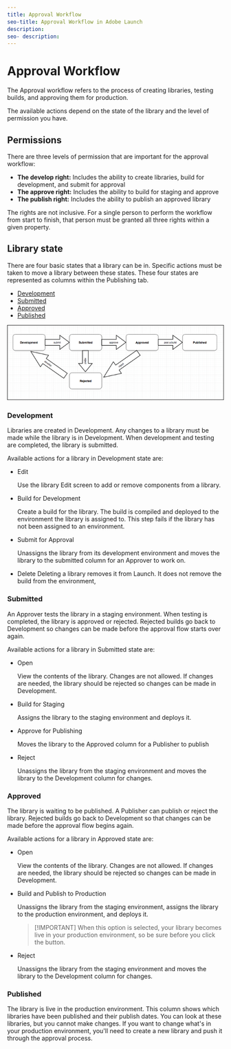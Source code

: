 ```yaml
---
title: Approval Workflow
seo-title: Approval Workflow in Adobe Launch
description: 
seo- description: 
---
```


# Approval Workflow

The Approval workflow refers to the process of creating libraries, testing builds, and approving them for production.

The available actions depend on the state of the library and the level of permission you have.

## Permissions

There are three levels of permission that are important for the approval workflow:

* **The develop right:** Includes the ability to create libraries, build for development, and submit for approval
* **The approve right:** Includes the ability to build for staging and approve
* **The publish right:** Includes the ability to publish an approved library

The rights are not inclusive. For a single person to perform the workflow from start to finish, that person must be granted all three rights within a given property.

## Library state

There are four basic states that a library can be in. Specific actions must be taken to move a library between these states. These four states are represented as columns within the Publishing tab.

* [Development](approval-workflow.md#development)
* [Submitted](approval-workflow.md#submitted)
* [Approved](approval-workflow.md#approved)
* [Published](approval-workflow.md#published)

![](/help/assets/library-state.png)

### Development

Libraries are created in Development. Any changes to a library must be made while the library is in Development. When development and testing are completed, the library is submitted.

Available actions for a library in Development state are:

* Edit

  Use the library Edit screen to add or remove components from a library.

* Build for Development

  Create a build for the library. The build is compiled and deployed to the environment the library is assigned to. This step fails if the library has not been assigned to an environment.

* Submit for Approval

  Unassigns the library from its development environment and moves the library to the submitted column for an Approver to work on.

* Delete Deleting a library removes it from Launch. It does not remove the build from the environment,

### Submitted

An Approver tests the library in a staging environment. When testing is completed, the library is approved or rejected. Rejected builds go back to Development so changes can be made before the approval flow starts over again.

Available actions for a library in Submitted state are:

* Open

  View the contents of the library. Changes are not allowed. If changes are needed, the library should be rejected so changes can be made in Development.

* Build for Staging

  Assigns the library to the staging environment and deploys it.

* Approve for Publishing

  Moves the library to the Approved column for a Publisher to publish

* Reject

  Unassigns the library from the staging environment and moves the library to the Development column for changes.

### Approved

The library is waiting to be published. A Publisher can publish or reject the library. Rejected builds go back to Development so that changes can be made before the approval flow begins again.

Available actions for a library in Approved state are:

* Open

  View the contents of the library. Changes are not allowed. If changes are needed, the library should be rejected so changes can be made in Development.

* Build and Publish to Production

  Unassigns the library from the staging environment, assigns the library to the production environment, and deploys it.

  >[!IMPORTANT]  When this option is selected, your library becomes live in your production environment, so be sure before you click the button.

* Reject

  Unassigns the library from the staging environment and moves the library to the Development column for changes.

### Published

The library is live in the production environment. This column shows which libraries have been published and their publish dates. You can look at these libraries, but you cannot make changes. If you want to change what's in your production environment, you'll need to create a new library and push it through the approval process.


